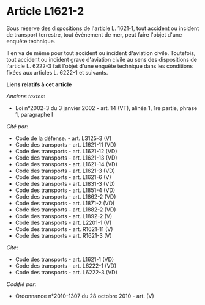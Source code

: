 # Article L1621-2

Sous réserve des dispositions de l'article L. 1621-1, tout accident ou incident de transport terrestre, tout événement de
mer, peut faire l'objet d'une enquête technique. 

Il en va de même pour tout accident ou incident d'aviation civile. Toutefois, tout accident ou incident grave d'aviation
civile au sens des dispositions de l'article L. 6222-3 fait l'objet d'une enquête technique dans les conditions fixées aux
articles L. 6222-1 et suivants.

**Liens relatifs à cet article**

_Anciens textes_:

  - Loi n°2002-3 du 3 janvier 2002 - art. 14 (VT), alinéa 1, 1re partie, phrase 1, paragraphe I

_Cité par_:

  - Code de la défense. - art. L3125-3 (V)
  - Code des transports - art. L1621-11 (VD)
  - Code des transports - art. L1621-12 (VD)
  - Code des transports - art. L1621-13 (VD)
  - Code des transports - art. L1621-14 (VD)
  - Code des transports - art. L1621-3 (VD)
  - Code des transports - art. L1621-6 (V)
  - Code des transports - art. L1831-3 (VD)
  - Code des transports - art. L1851-4 (VD)
  - Code des transports - art. L1862-2 (VD)
  - Code des transports - art. L1871-2 (VD)
  - Code des transports - art. L1882-2 (VD)
  - Code des transports - art. L1892-2 (V)
  - Code des transports - art. L2201-1 (V)
  - Code des transports - art. R1621-11 (V)
  - Code des transports - art. R1621-3 (V)

_Cite_:

  - Code des transports - art. L1621-1 (VD)
  - Code des transports - art. L6222-1 (VD)
  - Code des transports - art. L6222-3 (VD)

_Codifié par_:

  - Ordonnance n°2010-1307 du 28 octobre 2010 - art. (V)
